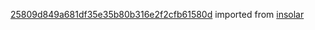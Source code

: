 [25809d849a681df35e35b80b316e2f2cfb61580d](https://github.com/insolar/insolar/commit/25809d849a681df35e35b80b316e2f2cfb61580d) imported from [insolar](https://github.com/insolar/insolar)
